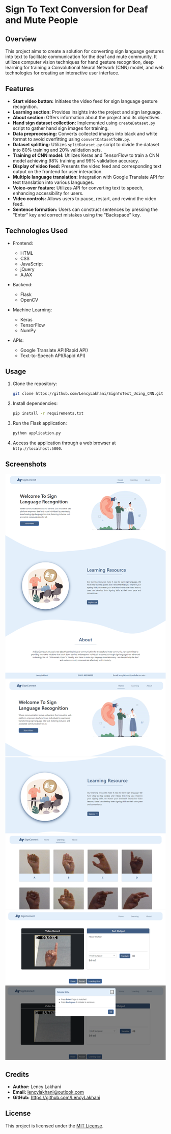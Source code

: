 # Sign To Text Conversion for Deaf and Mute People

## Overview

This project aims to create a solution for converting sign language gestures into text to facilitate communication for the deaf and mute community. It utilizes computer vision techniques for hand gesture recognition, deep learning for training a Convolutional Neural Network (CNN) model, and web technologies for creating an interactive user interface.

## Features

- **Start video button:** Initiates the video feed for sign language gesture recognition.
- **Learning section:** Provides insights into the project and sign language.
- **About section:** Offers information about the project and its objectives.
- **Hand sign dataset collection:** Implemented using `createDataset.py` script to gather hand sign images for training.
- **Data preprocessing:** Converts collected images into black and white format to avoid overfitting using `convertDatasetToBW.py`.
- **Dataset splitting:** Utilizes `splitDataset.py` script to divide the dataset into 80% training and 20% validation sets.
- **Training of CNN model:** Utilizes Keras and TensorFlow to train a CNN model achieving 98% training and 99% validation accuracy.
- **Display of video feed:** Presents the video feed and corresponding text output on the frontend for user interaction.
- **Multiple language translation:** Integration with Google Translate API for text translation into various languages.
- **Voice-over feature:** Utilizes API for converting text to speech, enhancing accessibility for users.
- **Video controls:** Allows users to pause, restart, and rewind the video feed.
- **Sentence formation:** Users can construct sentences by pressing the "Enter" key and correct mistakes using the "Backspace" key.

## Technologies Used

- Frontend:
  - HTML
  - CSS
  - JavaScript
  - jQuery
  - AJAX
  
- Backend:
  - Flask
  - OpenCV
  
- Machine Learning:
  - Keras
  - TensorFlow
  - NumPy
  
- APIs:
  - Google Translate API(Rapid API)
  - Text-to-Speech API(Rapid API)

## Usage

1. Clone the repository:

    ```bash
    git clone https://github.com/LencyLakhani/SignToText_Using_CNN.git
    ```

2. Install dependencies:

    ```bash
    pip install -r requirements.txt
    ```

3. Run the Flask application:

    ```bash
    python application.py
    ```

4. Access the application through a web browser at `http://localhost:5000`.

## Screenshots

<div>
<img src="screenshots/full.png">
<img src="screenshots/web1.png">
<img src="screenshots/web2.png">
<img src="screenshots/web3.png">
<img src="screenshots/web4.png">
<img src="screenshots/web5.png">
</div>

## Credits

- **Author:** Lency Lakhani
- **Email:** lencylakhani@outlook.com
- **GitHub:** https://github.com/LencyLakhani

## License

This project is licensed under the [MIT License](LICENSE).
